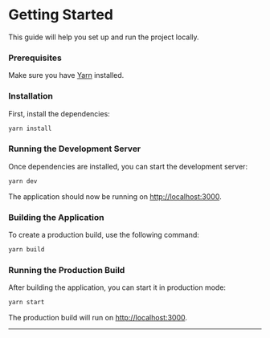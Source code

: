 # Getting Started

This guide will help you set up and run the project locally.

### Prerequisites
Make sure you have [Yarn](https://classic.yarnpkg.com/lang/en/docs/install/) installed.

### Installation

First, install the dependencies:

```bash
yarn install
```

### Running the Development Server

Once dependencies are installed, you can start the development server:

```bash
yarn dev
```

The application should now be running on [http://localhost:3000](http://localhost:3000).

### Building the Application

To create a production build, use the following command:

```bash
yarn build
```

### Running the Production Build

After building the application, you can start it in production mode:

```bash
yarn start
```

The production build will run on [http://localhost:3000](http://localhost:3000).

---

